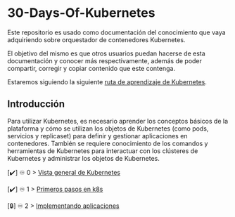 # 30-Days-Of-Kubernetes

Este repositorio es usado como documentación del conocimiento que vaya adquiriendo sobre orquestador de contenedores Kubernetes.

El objetivo del mismo es que otros usuarios puedan hacerse de esta documentación y conocer más respectivamente, además de poder compartir, corregir y copiar contenido que este contenga.

Estaremos siguiendo la siguiente [ruta de aprendizaje de Kubernetes](https://roadmap.sh/kubernetes).

## Introducción

Para utilizar Kubernetes, es necesario aprender los conceptos básicos de la plataforma y cómo se utilizan los objetos de Kubernetes (como pods, servicios y replicaset) para definir y gestionar aplicaciones en contenedores. También se requiere conocimiento de los comandos y herramientas de Kubernetes para interactuar con los clústeres de Kubernetes y administrar los objetos de Kubernetes.

[✔️] ♾️ 0 > [Vista general de Kubernetes](https://github.com/jersonmartinez/30-Days-Of-Kubernetes/blob/main/Days/day00.md)

[✔️] ♾️ 1 > [Primeros pasos en k8s](https://github.com/jersonmartinez/30-Days-Of-Kubernetes/blob/main/Days/day01.md)

[🔒] ♾️ 2 > [Implementando aplicaciones](https://github.com/jersonmartinez/30-Days-Of-Kubernetes/blob/main/Days/day02.md)